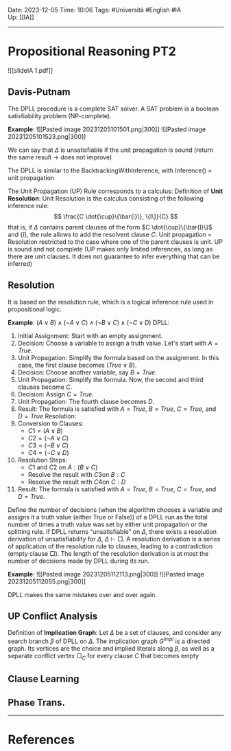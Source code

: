 Date: 2023-12-05
Time: 10:06
Tags: #Università #English #IA  
Up: [[IA]]

---
# Propositional Reasoning PT2


![[slideIA 1.pdf]]

## Davis-Putnam

The DPLL procedure is a complete SAT solver. A SAT problem is a boolean satisfiability problem (NP-complete).

**Example**:
![[Pasted image 20231205101501.png|300]] ![[Pasted image 20231205101523.png|300]]

We can say that $\Delta$ is unsatisfiable if the unit propagation is sound (return the same result -> does not improve)

The DPLL is similar to the BacktrackingWithInference, with Inference() = unit propagation

The Unit Propagation (UP) Rule corresponds to a calculus:
Definition of **Unit Resolution**:
Unit Resolution is the calculus consisting of the following inference rule:
$$
\frac{C \dot{\cup}\{\bar{l}\}, \{l\}}{C}
$$
that is, if $\Delta$ contains parent clauses of the form $C \dot{\cup}\{\bar{l}\}$ and $\{l\}$, the rule allows to add the resolvent clause $C$.
Unit propagation = Resolution restricted to the case where one of the parent clauses is unit.
UP is sound and not complete (UP makes only limited inferences, as long as there are unit clauses. It does not guarantee to infer everything that can be inferred)

## Resolution

It is based on the resolution rule, which is a logical inference rule used in propositional logic.

**Example**:
$(A∨B)∧(¬A∨C)∧(¬B∨C)∧(¬C∨D)$
DPLL:
1. Initial Assignment: Start with an empty assignment.
2. Decision: Choose a variable to assign a truth value. Let's start with $A=True$.
3. Unit Propagation: Simplify the formula based on the assignment. In this case, the first clause becomes $(True∨B)$.
4. Decision: Choose another variable, say $B=True$.
5. Unit Propagation: Simplify the formula. Now, the second and third clauses become $C$.
6. Decision: Assign $C=True$.
7. Unit Propagation: The fourth clause becomes $D$.
8. Result: The formula is satisfied with $A=True$, $B=True$, $C=True$, and $D=True$
Resolution:
1. Conversion to Clauses:
    - $C1​=(A∨B)$
    - $C2​=(¬A∨C)$
    - $C3​=(¬B∨C)$
    - $C4​=(¬C∨D)$
2. Resolution Steps:
    - $C1$​ and $C2$​ on $A: (B∨C)$
    - Resolve the result with $C3$​ on $B: C$
    - Resolve the result with $C4​$ on $C: D$
3. Result: The formula is satisfied with $A=True$, $B=True$, $C=True$, and $D=True$.

Define the number of decisions (when the algorithm chooses a variable and assigns it a truth value (either True or False)) of a DPLL run as the total number of times a truth value was set by either unit propagation or the splitting rule. 
If DPLL returns “unsatisfiable” on $\Delta$, there exists a resolution derivation of unsatisfiability for $\Delta$, $\Delta$ $\vdash$ $\Box$. A resolution derivation is a series of application of the resolution rule to clauses, leading to a contradiction (empty clause $\Box$). The length of the resolution derivation is at most the number of decisions made by DPLL during its run.

**Example**:
![[Pasted image 20231205112113.png|300]] 
![[Pasted image 20231205112055.png|300]]

DPLL makes the same mistakes over and over again.

## UP Conflict Analysis

Definition of **Implication Graph**:
Let $\Delta$ be a set of clauses, and consider any search branch $\beta$ of DPLL on $\Delta$. The implication graph $G^{impl}$ is a directed graph. Its vertices are the choice and implied literals along $\beta$, as well as a separate conflict vertex $\Box_C$ for every clause $C$ that becomes empty


## Clause Learning



## Phase Trans.



---
# References
